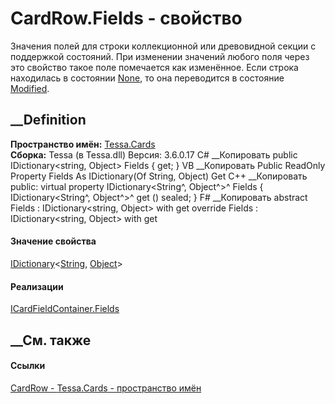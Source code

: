 # CardRow.Fields - свойство
Значения полей для строки коллекционной или древовидной секции с поддержкой
состояний. При изменении значений любого поля через это свойство такое поле
помечается как изменённое. Если строка находилась в состоянии
[None](T_Tessa_Cards_CardRowState.htm), то она переводится в состояние
[Modified](T_Tessa_Cards_CardRowState.htm).
## __Definition
 **Пространство имён:** [Tessa.Cards](N_Tessa_Cards.htm)  
 **Сборка:** Tessa (в Tessa.dll) Версия: 3.6.0.17
C# __Копировать
     public IDictionary<string, Object> Fields { get; }
VB __Копировать
     Public ReadOnly Property Fields As IDictionary(Of String, Object)
    	Get
C++ __Копировать
     public:
    virtual property IDictionary<String^, Object^>^ Fields {
    	IDictionary<String^, Object^>^ get () sealed;
    }
F# __Копировать
     abstract Fields : IDictionary<string, Object> with get
    override Fields : IDictionary<string, Object> with get
#### Значение свойства
[IDictionary](https://learn.microsoft.com/dotnet/api/system.collections.generic.idictionary-2)<[String](https://learn.microsoft.com/dotnet/api/system.string),
[Object](https://learn.microsoft.com/dotnet/api/system.object)>
#### Реализации
[ICardFieldContainer.Fields](P_Tessa_Cards_ICardFieldContainer_Fields.htm)  
##  __См. также
#### Ссылки
[CardRow - ](T_Tessa_Cards_CardRow.htm)
[Tessa.Cards - пространство имён](N_Tessa_Cards.htm)
